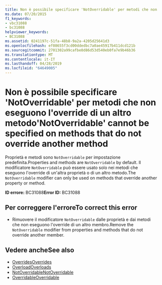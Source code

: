 ```yaml
---
title: Non è possibile specificare 'NotOverridable' per metodi che non eseguono l'override di un altro metodo
ms.date: 07/20/2015
f1_keywords:
- vbc31088
- bc31088
helpviewer_keywords:
- BC31088
ms.assetid: 0241197c-51fa-48b8-9a2a-4205d25641d3
ms.openlocfilehash: ef08655f3cd00ddedbc7a0ae45917b411dcd121b
ms.sourcegitcommit: 2701302a99cafbe0d86d53d540eb0fa7e9b46b36
ms.translationtype: MT
ms.contentlocale: it-IT
ms.lasthandoff: 04/28/2019
ms.locfileid: "64649005"
---
```

# <a name="notoverridable-cannot-be-specified-on-methods-that-do-not-override-another-method"></a><span data-ttu-id="37a2b-102">Non è possibile specificare 'NotOverridable' per metodi che non eseguono l'override di un altro metodo</span><span class="sxs-lookup"><span data-stu-id="37a2b-102">'NotOverridable' cannot be specified on methods that do not override another method</span></span>
<span data-ttu-id="37a2b-103">Proprietà e metodi sono `NotOverridable` per impostazione predefinita.</span><span class="sxs-lookup"><span data-stu-id="37a2b-103">Properties and methods are `NotOverridable` by default.</span></span> <span data-ttu-id="37a2b-104">Il modificatore `NotOverridable` può essere usato solo nei metodi che eseguono l'override di un'altra proprietà o di un altro metodo.</span><span class="sxs-lookup"><span data-stu-id="37a2b-104">The `NotOverridable` modifier can only be used on methods that override another property or method.</span></span>  
  
 <span data-ttu-id="37a2b-105">**ID errore:** BC31088</span><span class="sxs-lookup"><span data-stu-id="37a2b-105">**Error ID:** BC31088</span></span>  
  
## <a name="to-correct-this-error"></a><span data-ttu-id="37a2b-106">Per correggere l'errore</span><span class="sxs-lookup"><span data-stu-id="37a2b-106">To correct this error</span></span>  
  
- <span data-ttu-id="37a2b-107">Rimuovere il modificatore `NotOverridable` dalle proprietà e dai metodi che non eseguono l'override di un altro membro.</span><span class="sxs-lookup"><span data-stu-id="37a2b-107">Remove the `NotOverridable` modifier from properties and methods that do not override another member.</span></span>  
  
## <a name="see-also"></a><span data-ttu-id="37a2b-108">Vedere anche</span><span class="sxs-lookup"><span data-stu-id="37a2b-108">See also</span></span>

- [<span data-ttu-id="37a2b-109">Overrides</span><span class="sxs-lookup"><span data-stu-id="37a2b-109">Overrides</span></span>](../../visual-basic/language-reference/modifiers/overrides.md)
- [<span data-ttu-id="37a2b-110">Overload</span><span class="sxs-lookup"><span data-stu-id="37a2b-110">Overloads</span></span>](../../visual-basic/language-reference/modifiers/overloads.md)
- [<span data-ttu-id="37a2b-111">NotOverridable</span><span class="sxs-lookup"><span data-stu-id="37a2b-111">NotOverridable</span></span>](../../visual-basic/language-reference/modifiers/notoverridable.md)
- [<span data-ttu-id="37a2b-112">Overridable</span><span class="sxs-lookup"><span data-stu-id="37a2b-112">Overridable</span></span>](../../visual-basic/language-reference/modifiers/overridable.md)
